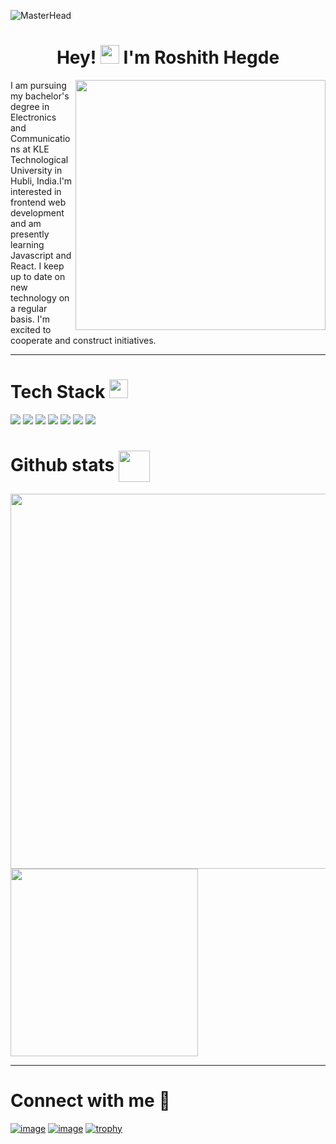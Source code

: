 ![MasterHead](https://repository-images.githubusercontent.com/588181932/e36ec678-7984-4cdd-8e4c-a3932772ff8e)
<h1 align="center">Hey! <img src="https://media.giphy.com/media/hvRJCLFzcasrR4ia7z/giphy.gif" width="30"> I'm Roshith Hegde </h1>
<img align = "right" width="400" src = "https://media.tenor.com/2uyENRmiUt0AAAAC/coding.gif"> </img>
<p>I am pursuing my bachelor's degree in Electronics and Communications at KLE Technological University in Hubli, India.I'm interested in frontend web development and am presently learning Javascript and React. I keep up to date on new technology on a regular basis. I'm excited to cooperate and construct initiatives.</p>
<hr>
<h1 align="left">Tech Stack <img src = "https://media2.giphy.com/media/QssGEmpkyEOhBCb7e1/giphy.gif?cid=ecf05e47a0n3gi1bfqntqmob8g9aid1oyj2wr3ds3mg700bl&rid=giphy.gif" width = 30px></h1>


![](https://img.shields.io/badge/-html5-black?logo=html5&style=for-the-badge) ![](https://img.shields.io/badge/-css3-black?logo=css3&style=for-the-badge&logoColor=%231572B6) ![](https://img.shields.io/badge/-javascript-black?logo=javascript&style=for-the-badge&logoColor=%23F7DF1E) ![](https://img.shields.io/badge/-React-black?logo=react&style=for-the-badge) 
 ![](https://img.shields.io/badge/-git-black?logo=git&style=for-the-badge) ![](https://img.shields.io/badge/-github-black?logo=github&style=for-the-badge) ![](https://img.shields.io/badge/-arduino-black?logo=arduino&style=for-the-badge) 

<h1>Github stats <img src="https://media.giphy.com/media/iY8CRBdQXODJSCERIr/giphy.gif" width=50 height=50 align="center"></img></h1>
<img src="https://github-readme-stats.vercel.app/api?username=CodeWiz11&show_icons=true&theme=gruvbox" width=600></img>
<img src="https://github-readme-stats.vercel.app/api/top-langs/?username=CodeWiz11&theme=gruvbox"" width=300></img>


<hr>
<h1>Connect with me 🔗</h1>
<div>

[![image](https://img.shields.io/badge/Gmail-D14836?style=for-the-badge&logo=gmail&logoColor=white)](mailto:roshithhegde22@gmail.com)
[![image](https://img.shields.io/badge/LinkedIn-0077B5?style=for-the-badge&logo=linkedin&logoColor=white)](https://www.linkedin.com/in/roshith-hegde-653308264?lipi=urn%3Ali%3Apage%3Ad_flagship3_profile_view_base_contact_details%3Ba5N%2FJEKwR9Owj0j%2B04U4CA%3D%3D)
[![trophy](https://github-profile-trophy.vercel.app/?username=CodeWiz11&row=1&column=8)](https://github.com/ryo-ma/github-profile-trophy)
</div>
